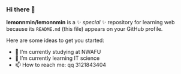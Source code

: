 ### Hi there 👋


**lemonnmin/lemonnmin** is a ✨ _special_ ✨ repository for learning web because its `README.md` (this file) appears on your GitHub profile.

Here are some ideas to get you started:

- 🔭 I’m currently studying at NWAFU
- 🌱 I’m currently learning IT science
- 📫 How to reach me: qq 3121843404

